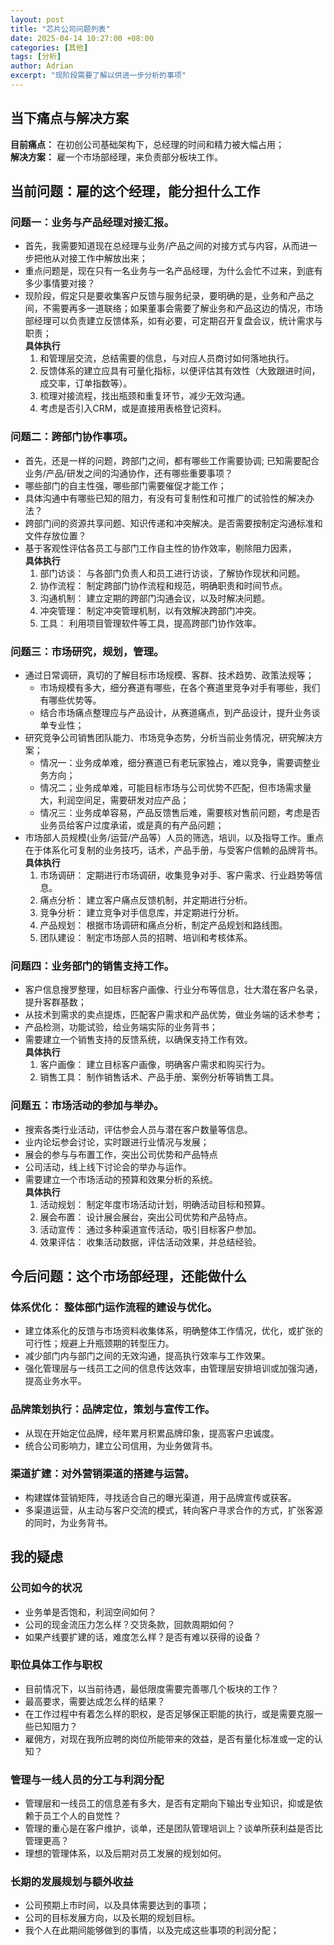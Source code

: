 ```yaml
---
layout: post
title: "芯片公司问题列表"
date: 2025-04-14 10:27:00 +08:00
categories: [其他]
tags: [分析]
author: Adrian
excerpt: "现阶段需要了解以供进一步分析的事项" 
---
```


## 当下痛点与解决方案 
**目前痛点：** 在初创公司基础架构下，总经理的时间和精力被大幅占用；  
**解决方案：** 雇一个市场部经理，来负责部分板块工作。

## 当前问题：雇的这个经理，能分担什么工作

### 问题一：业务与产品经理对接汇报。
- 首先，我需要知道现在总经理与业务/产品之间的对接方式与内容，从而进一步把他从对接工作中解放出来；
- 重点问题是，现在只有一名业务与一名产品经理，为什么会忙不过来，到底有多少事情要对接？
- 现阶段，假定只是要收集客户反馈与服务纪录，要明确的是，业务和产品之间，不需要再多一道联络；如果董事会需要了解业务和产品这边的情况，市场部经理可以负责建立反馈体系，如有必要，可定期召开复盘会议，统计需求与职责；   
**具体执行**
  1. 和管理层交流，总结需要的信息，与对应人员商讨如何落地执行。
  2. 反馈体系的建立应具有可量化指标，以便评估其有效性（大致跟进时间，成交率，订单指数等）。
  3. 梳理对接流程，找出瓶颈和重复环节，减少无效沟通。
  4. 考虑是否引入CRM，或是直接用表格登记资料。
  
### 问题二：跨部门协作事项。
- 首先，还是一样的问题，跨部门之间，都有哪些工作需要协调; 已知需要配合业务/产品/研发之间的沟通协作，还有哪些重要事项？
- 哪些部门的自主性强，哪些部门需要催促才能工作；
- 具体沟通中有哪些已知的阻力，有没有可复制性和可推广的试验性的解决办法？
- 跨部门间的资源共享问题、知识传递和冲突解决。是否需要按制定沟通标准和文件存放位置？
- 基于客观性评估各员工与部门工作自主性的协作效率，剔除阻力因素，  
**具体执行**
  1. 部门访谈： 与各部门负责人和员工进行访谈，了解协作现状和问题。
  2. 协作流程： 制定跨部门协作流程和规范，明确职责和时间节点。
  3. 沟通机制： 建立定期的跨部门沟通会议，以及时解决问题。
  4. 冲突管理： 制定冲突管理机制，以有效解决跨部门冲突。
  5. 工具： 利用项目管理软件等工具，提高跨部门协作效率。

### 问题三：市场研究，规划，管理。
- 通过日常调研，真切的了解目标市场规模、客群、技术趋势、政策法规等；
  - 市场规模有多大，细分赛道有哪些，在各个赛道里竞争对手有哪些，我们有哪些优势等。
  - 结合市场痛点整理应与产品设计，从赛道痛点，到产品设计，提升业务谈单专业性；
- 研究竞争公司销售团队能力、市场竞争态势，分析当前业务情况，研究解决方案；
  - 情况一：业务成单难，细分赛道已有老玩家独占，难以竞争，需要调整业务方向；
  - 情况二；业务成单难，可能目标市场与公司优势不匹配，但市场需求量大，利润空间足，需要研发对应产品；
  - 情况三：业务成单容易，产品反馈售后难，需要核对售前问题，考虑是否业务员给客户过度承诺，或是真的有产品问题；
- 市场部人员规模(业务/运营/产品等）人员的筛选，培训，以及指导工作。重点在于体系化可复制的业务技巧，话术，产品手册，与受客户信赖的品牌背书。  
**具体执行**
  1. 市场调研： 定期进行市场调研，收集竞争对手、客户需求、行业趋势等信息。
  2. 痛点分析： 建立客户痛点反馈机制，并定期进行分析。
  3. 竞争分析： 建立竞争对手信息库，并定期进行分析。
  4. 产品规划： 根据市场调研和痛点分析，制定产品规划和路线图。
  5. 团队建设： 制定市场部人员的招聘、培训和考核体系。

### 问题四：业务部门的销售支持工作。
- 客户信息搜罗整理，如目标客户画像、行业分布等信息，壮大潜在客户名录，提升客群基数；
- 从技术到需求的卖点提炼，匹配客户需求和产品优势，做业务端的话术参考；
- 产品检测，功能试验，给业务端实际的业务背书；
- 需要建立一个销售支持的反馈系统，以确保支持工作有效。  
**具体执行**
  1. 客户画像： 建立目标客户画像，明确客户需求和购买行为。
  2. 销售工具： 制作销售话术、产品手册、案例分析等销售工具。

### 问题五：市场活动的参加与举办。
- 搜索各类行业活动，评估参会人员与潜在客户数量等信息。
- 业内论坛参会讨论，实时跟进行业情况与发展；
- 展会的参与与布置工作，突出公司优势和产品特点
- 公司活动，线上线下讨论会的举办与运作。
- 需要建立一个市场活动的预算和效果分析的系统。  
**具体执行**
  1. 活动规划： 制定年度市场活动计划，明确活动目标和预算。
  2. 展会布置： 设计展会展台，突出公司优势和产品特点。
  3. 活动宣传： 通过多种渠道宣传活动，吸引目标客户参加。
  4. 效果评估： 收集活动数据，评估活动效果，并总结经验。

## 今后问题：这个市场部经理，还能做什么

### 体系优化： 整体部门运作流程的建设与优化。
- 建立体系化的反馈与市场资料收集体系，明确整体工作情况，优化，或扩张的可行性；规避上升瓶颈期的转型压力。
- 减少部门内与部门之间的无效沟通，提高执行效率与工作效果。
- 强化管理层与一线员工之间的信息传达效率，由管理层安排培训或加强沟通，提高业务水平。

### 品牌策划执行：品牌定位，策划与宣传工作。
- 从现在开始定位品牌，经年累月积累品牌印象，提高客户忠诚度。
- 统合公司影响力，建立公司信用，为业务做背书。

### 渠道扩建：对外营销渠道的搭建与运营。
- 构建媒体营销矩阵，寻找适合自己的曝光渠道，用于品牌宣传或获客。
- 多渠道运营，从主动与客户交流的模式，转向客户寻求合作的方式，扩张客源的同时，为业务背书。

## 我的疑虑
### 公司如今的状况
- 业务单是否饱和，利润空间如何？
- 公司的现金流压力怎么样？交货条款，回款周期如何？
- 如果产线要扩建的话，难度怎么样？是否有难以获得的设备？

### 职位具体工作与职权
- 目前情况下，以当前待遇，最低限度需要完善哪几个板块的工作？
- 最高要求，需要达成怎么样的结果？
- 在工作过程中有着怎么样的职权，是否足够保正职能的执行，或是需要克服一些已知阻力？
- 雇佣方，对现在我所应聘的岗位所能带来的效益，是否有量化标准或一定的认知？

### 管理与一线人员的分工与利润分配
- 管理层和一线员工的信息差有多大，是否有定期向下输出专业知识，抑或是依赖于员工个人的自觉性？
- 管理的重心是在客户维护，谈单，还是团队管理培训上？谈单所获利益是否比管理更高？
- 理想的管理体系，以及后期对员工发展的规划如何。

### 长期的发展规划与额外收益
- 公司预期上市时间，以及具体需要达到的事项；
- 公司的目标发展方向，以及长期的规划目标。
- 我个人在此期间能够做到的事情，以及完成这些事项的利润分配；
